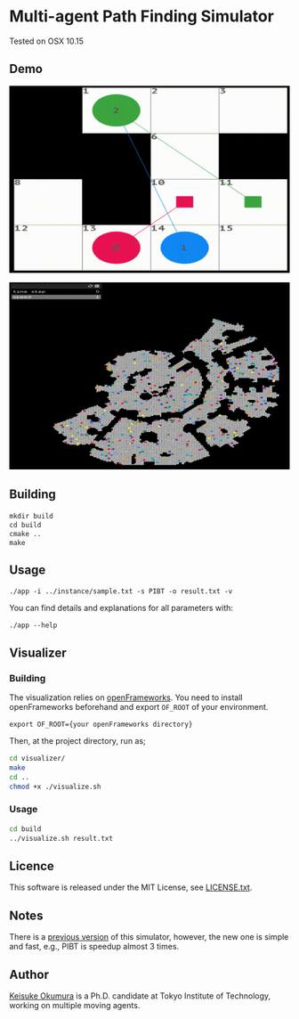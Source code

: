 Multi-agent Path Finding Simulator
===

Tested on OSX 10.15

## Demo
![MAPF](/material/mapf-example.gif)

![MAPF](/material/ost003d.gif)


## Building

```
mkdir build
cd build
cmake ..
make
```

## Usage
```
./app -i ../instance/sample.txt -s PIBT -o result.txt -v
```

You can find details and explanations for all parameters with:
```
./app --help
```

## Visualizer

### Building
The visualization relies on [openFrameworks](https://openframeworks.cc).
You need to install openFrameworks beforehand and export `OF_ROOT` of your environment.
```
export OF_ROOT={your openFrameworks directory}
```

Then, at the project directory, run as;
```sh
cd visualizer/
make
cd ..
chmod +x ./visualize.sh
```

### Usage
```sh
cd build
../visualize.sh result.txt
```

## Licence
This software is released under the MIT License, see [LICENSE.txt](LICENCE.txt).

## Notes
There is a [previous version](https://github.com/Kei18/pibt) of this simulator, however, the new one is simple and fast, e.g., PIBT is speedup almost 3 times.

## Author
[Keisuke Okumura](https://kei18.github.io) is a Ph.D. candidate at Tokyo Institute of Technology, working on multiple moving agents.
